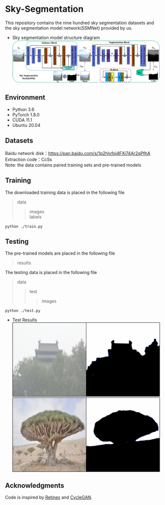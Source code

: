 # Sky-Segmentation
This repository  contains the nine hundred sky segmentation datasets and the sky segmentation model network(SSMNet) provided by us. <br>
* Sky segmentation model structure diagram<br>
![image](https://github.com/ChengChen-ai/Sky-Segmentation/blob/main/data/MAG/%E5%9B%BE%E7%89%871.png)  


## Environment
* Python 3.6 <br>
* PyTorch 1.8.0 <br>
* CUDA 11.1 <br>
* Ubuntu 20.04 <br>

## Datasets
Baidu network disk：https://pan.baidu.com/s/1p2hlvfoi4FXi74Ar2qPfhA 
Extraction code：CcSs  
Note: the data contains paired training sets and pre-trained models

## Training
The downloaded training data is placed in the following file  
>data
>>images  
>>labels

    python ./train.py


## Testing
The pre-trained models are placed in the following file
>results  

The testing data is placed in the following file  
>data
>>test
>>>images  

    python ./test.py  

* Test Results  
![image](https://github.com/ChengChen-ai/Sky-Segmentation/blob/main/data/MAG/test_1.jpg)  
![image](https://github.com/ChengChen-ai/Sky-Segmentation/blob/main/data/MAG/test_2.jpg)
## Acknowledgments
Code is inspired by [Retinex](https://github.com/weichen582/RetinexNet) and [CycleGAN](https://github.com/junyanz/pytorch-CycleGAN-and-pix2pix).
